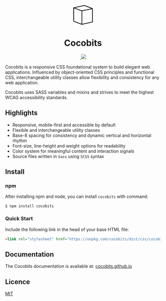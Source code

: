 <div align="center">
<img width="64" height="64" src="img/cocobits_dark_64px.png" alt="Cocobits icon">
<h1>Cocobits</h1>
</div>

<p align="center">
    <a aria-label="npm package" href="https://www.npmjs.com/package/cocobits">
        <img alt="" src="https://img.shields.io/npm/v/cocobits.svg">
    </a>
    <a aria-label="license" href="https://img.shields.io/badge/license-MIT-green">
    <img src="https://img.shields.io/static/v1?label=license&message=MIT&color=green">
    </a>
</p>

Cocobits is a responsive CSS foundational system to build elegant web applications. Influenced by object-oriented CSS principles and functional CSS, interchangeable utility classes allow flexibility and consistency for any web application.

Cocobits uses SASS variables and mixins and strives to meet the highest WCAG accessibility standards.

## Highlights  

- Responsive, mobile-first and accessible by default
- Flexible and interchangeable utility classes
- Base-8 spacing for consistency and dynamic vertical and horizontal rhythm
- Font-size, line-height and weight options for readability
- Color system for meaningful content and interaction signals
- Source files written in `Sass` using `SCSS` syntax

## Install

### npm

After installing npm and node, you can install `cocobits` with command:

```terminal
$ npm install cocobits
```

### Quick Start
Include the following link in the head of your base HTML file:
```HTML
<link rel="stylesheet" href="https://unpkg.com/cocobits/dist/css/cocobits.min.css">
```

## Documentation

The Cocobits documentation is available at: [cocobits.github.io](https://cocobits.github.io/)

## Licence  

[MIT](LICENSE)
